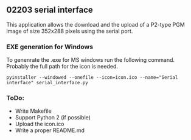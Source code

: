 ## 02203 serial interface

This application allows the download and the upload of a P2-type PGM image of size 352x288 pixels using the serial port.

### EXE generation for Windows

To genenrate the .exe for MS windows run the following command. Probably the full path for the icon is needed.

```
pyinstaller --windowed --onefile --icon=icon.ico --name="Serial interface" serial_interface.py
```

### ToDo:

- Write Makefile
- Support Python 2 (if possible)
- Upload the icon.ico
- Write a proper README.md
